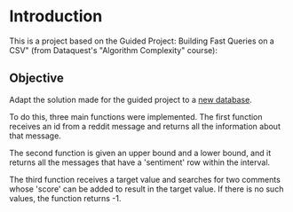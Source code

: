 # Introduction
This is a project based on the Guided Project: Building Fast Queries on a CSV" (from Dataquest's "Algorithm Complexity" course):

## Objective
Adapt the solution made for the guided project to a [new database](https://www.kaggle.com/datasets/pavellexyr/the-reddit-climate-change-dataset).

To do this, three main functions were implemented. The first function receives an id from a reddit message and returns all the information about that message. 

The second function is given an upper bound and a lower bound, and it returns all the messages that have a 'sentiment' row within the interval. 

The third function receives a target value and searches for two comments whose 'score' can be added to result in the target value. If there is no such values, the function returns -1.
